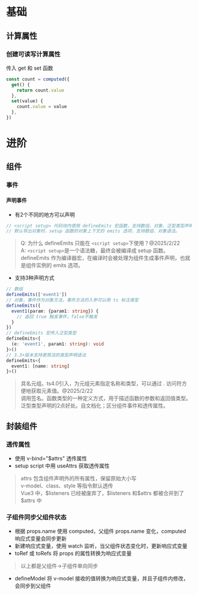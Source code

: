 # 基础

## 计算属性

### 创建可读写计算属性

传入 get 和 set 函数

```ts
const count = computed({
  get() {
    return count.value
  },
  set(value) {
    count.value = value
  },
})
```

 

# 进阶

## 组件
### 事件
#### 声明事件

- 有2个不同的地方可以声明
```ts
// <script setup> 代码块内使用 defineEmits 宏函数，支持数组、对象、泛型类型声明。
// 默认导出对象时，setup 函数的对象上下文的 emits 选项，支持数组、对象语法。
```
> Q: 为什么 defineEmits 只能在 `<script setup>`下使用？@2025/2/22  
> A: `<script setup>`是一个语法糖，最终会被编译成 setup 函数。defineEmits 作为编译器宏，在编译时会被处理为组件生成事件声明，也就是组件实例的 emits 选项。

- 支持3种声明方式
```ts
// 数组
defineEmits(['event1'])
// 对象，事件作为对象方法，事件方法的入参可以用 ts 标注类型
defineEmits({
  event1(param: {param1: string}) {
    // 返回 true 触发事件，false不触发
  }
})
// defineEmits 宏传入泛型类型
defineEmits<{
  (e: 'event1', param1: string): void
}>()
// 3.3+版本支持更简洁的类型声明语法
defineEmits<{
  event1: [name: string]
}>()
```
> 具名元组。ts4.0引入，为元组元素指定名称和类型，可以通过 . 访问符方便地获取元素值。@2025/2/22  
> 调用签名。函数类型的一种定义方式，用于描述函数的参数和返回值类型。  
> 泛型类型声明的2点好处。自文档化；区分组件事件和透传属性。

## 封装组件

### 透传属性

- 使用 v-bind="$attrs" 透传属性
- setup script 中用 useAttrs 获取透传属性

> attrs 包含组件声明外的所有属性，保留原始大小写  
> v-model、class、style 等指令默认透传  
> Vue3 中，\$listeners 已经被废弃了，\$listeners 和\$attrs 都被合并到了\$attrs 中

### 子组件同步父组件状态

- 根据 props.name 使用 computed，父组件 props.name 变化，computed 响应式变量会同步更新
- 新建响应式变量，使用 watch 监听，当父组件状态变化时，更新响应式变量
- toRef 或 toRefs 将 props 的属性转换为响应式变量

> 以上都是父组件->子组件单向同步

- defineModel 将 v-model 接收的值转换为响应式变量，并且子组件内修改，会同步到父组件
